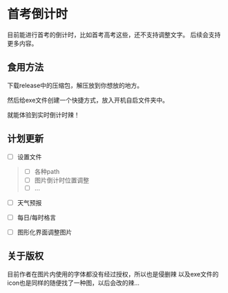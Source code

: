 # 首考倒计时

目前能进行首考的倒计时，比如首考高考这些，还不支持调整文字。
后续会支持更多内容。

## 食用方法

下载release中的压缩包，解压放到你想放的地方。

然后给exe文件创建一个快捷方式，放入开机自启文件夹中。

就能体验到实时倒计时辣！

## 计划更新

-[ ] 设置文件
> -[ ] 各种path
> -[ ] 图片倒计时位置调整
> -[ ] ...

-[ ] 天气预报

-[ ] 每日/每时格言

-[ ] 图形化界面调整图片

## 关于版权

目前作者在图片内使用的字体都没有经过授权，所以也是侵删辣
以及exe文件的icon也是同样的随便找了一种图，以后会改的辣...
